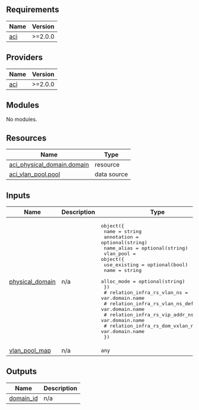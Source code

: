 <!-- BEGIN_TF_DOCS -->
## Requirements

| Name | Version |
|------|---------|
| <a name="requirement_aci"></a> [aci](#requirement\_aci) | >=2.0.0 |

## Providers

| Name | Version |
|------|---------|
| <a name="provider_aci"></a> [aci](#provider\_aci) | >=2.0.0 |

## Modules

No modules.

## Resources

| Name | Type |
|------|------|
| [aci_physical_domain.domain](https://registry.terraform.io/providers/CiscoDevNet/aci/latest/docs/resources/physical_domain) | resource |
| [aci_vlan_pool.pool](https://registry.terraform.io/providers/CiscoDevNet/aci/latest/docs/data-sources/vlan_pool) | data source |

## Inputs

| Name | Description | Type | Default | Required |
|------|-------------|------|---------|:--------:|
| <a name="input_physical_domain"></a> [physical\_domain](#input\_physical\_domain) | n/a | <pre>object({<br>    name       = string<br>    annotation = optional(string)<br>    name_alias = optional(string)<br>    vlan_pool  = object({<br>      use_existing  = optional(bool)<br>      name          = string<br>      alloc_mode    = optional(string)<br>    })<br>    # relation_infra_rs_vlan_ns           = var.domain.name<br>    # relation_infra_rs_vlan_ns_def       = var.domain.name<br>    # relation_infra_rs_vip_addr_ns       = var.domain.name<br>    # relation_infra_rs_dom_vxlan_ns_def  = var.domain.name<br>  })</pre> | n/a | yes |
| <a name="input_vlan_pool_map"></a> [vlan\_pool\_map](#input\_vlan\_pool\_map) | n/a | `any` | n/a | yes |

## Outputs

| Name | Description |
|------|-------------|
| <a name="output_domain_id"></a> [domain\_id](#output\_domain\_id) | n/a |
<!-- END_TF_DOCS -->